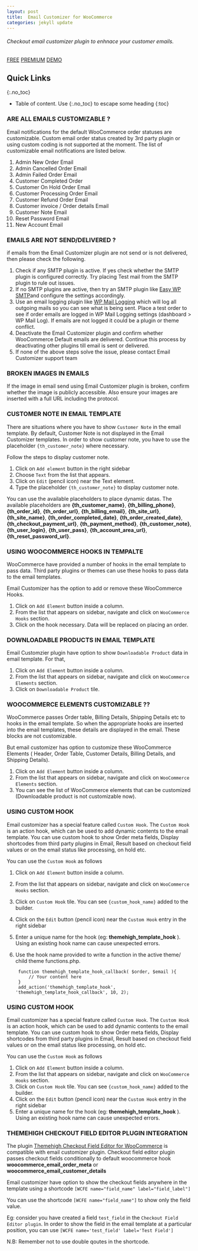 ```yaml
---
layout: post
title:  Email Customizer for WooCommerce
categories: jekyll update
---
```


###### Checkout email customizer plugin to enhnace your customer emails. 
[FREE](https://wordpress.org/plugins/email-customizer-for-woocommerce/) [PREMIUM](https://www.themehigh.com/product/woocommerce-email-customizer/) [DEMO](https://flydemos.com/wecm/wp-admin)

## Quick Links
{:.no_toc}

* Table of content. Use {:.no_toc} to escape some heading
{:toc}
   
### ARE ALL EMAILS CUSTOMIZABLE ?
   
Email notifications for the default WooCommerce order statuses are customizable. Custom email order status created by 3rd party plugin or using custom coding is not supported at the moment. 
The list of customizable email notifications are listed below.

1. Admin New Order Email	
2. Admin Cancelled Order Email	
3. Admin Failed Order Email	
4. Customer Completed Order	
5. Customer On Hold Order Email	
6. Customer Processing Order	Email
7. Customer Refund Order	Email
8. Customer invoice / Order details	Email
9. Customer Note	Email
10. Reset Password Email
11. New Account Email
   

### EMAILS ARE NOT SEND/DELIVERED ?
 
if emails from the Email Customizer plugin are not send or is not delivered, then please check the following.

1. Check if any SMTP plugin is active. If yes check whether the SMTP plugin is configured correctly. Try placing Test mail from the SMTP plugin to rule out issues.
2. If no SMTP plugins are active, then try an SMTP plugin like [Easy WP SMTP](https://en-gb.wordpress.org/plugins/easy-wp-smtp/)and configure the settings accordingly. 
3. Use an email logging plugin like [WP Mail Logging](https://en-gb.wordpress.org/plugins/wp-mail-logging/) which will log all outgoing mails so you can see what is being sent. Place a test order to see if order emails are logged in WP Mail Logging settings (dashboard > WP Mail Log). If emails are not logged it could be a plugin or theme conflict.
4. Deactivate the Email Customizer plugin and confirm whether WooCommerce Default emails are delivered. Continue this process by deactivating other plugins till email is sent or delivered.
5. If none of the above steps solve the issue, please contact Email Customizer support team


### BROKEN IMAGES IN EMAILS
   
   If the image in email send using Email Customizer plugin is broken, confirm whether the image is publicly accessible. Also ensure your images are inserted with a full URL including the protocol.     
   

### CUSTOMER NOTE IN EMAIL TEMPLATE


There are situations where you have to show `Customer Note` in the email template. By default, Customer Note is not displayed in the Email Customizer templates. In order to show customer note, you have to use the placeholder `{th_customer_note}` where necessary.

Follow the steps to display customer note.
1. Click on `Add element` button in the right sidebar
2. Choose `Text` from the list that appears.
3. Click on  `Edit` (pencil icon) near the Text element.
4. Type the placeholder `{th_customer_note}` to display customer note.  

You can use the available placeholders to place dynamic datas.
The available placeholders are **{th_customer_name}**, **{th_billing_phone}**, **{th_order_id}**, **{th_order_url}**, **{th_billing_email}**, **{th_site_url}**, **{th_site_name}**, **{th_order_completed_date}**, **{th_order_created_date}**, **{th_checkout_payment_url}**, **{th_payment_method}**, **{th_customer_note}**, **{th_user_login}**, **{th_user_pass}**, **{th_account_area_url}**, **{th_reset_password_url}**.


### USING WOOCOMMERCE HOOKS IN TEMPALTE

WooCommerce have provided a number of hooks in the email template to pass data. Third party plugins or themes can use these hooks to pass data to the email templates. 

Email Customizer has the option to add or remove these WooCommerce Hooks. 

1. Click on `Add Element` button inside a column.
2. From the list that appears on sidebar, navigate and click on `WooCommerce Hooks` section.
3. Click on the hook necessary. Data will be replaced on placing an order.  
   

### DOWNLOADABLE PRODUCTS IN EMAIL TEMPLATE

Email Customzier plugin have option to show `Downloadable Product` data in email template. For that,

1. Click on `Add Element` button inside a column.
2. From the list that appears on sidebar, navigate and click on `WooCommerce Elements` section.
3. Click on `Downloadable Product` tile.   
   

###  WOOCOMMERCE ELEMENTS CUSTOMIZABLE ??

WooCommerce passes Order table, Billing Details, Shipping Details etc to hooks in the email template. So when the appropriate hooks are inserted into the email templates, these details are displayed in the email. These blocks are not customizable.

But email customizer has option to customize these WooCommerce Elements (  Header, Order Table, Customer Details, Billing Details, and Shipping Details).

1. Click on `Add Element` button inside a column.
2. From the list that appears on sidebar, navigate and click on `WooCommerce Elements` section.
3. You can see the list of WooCommerce elements that can be customized (Downloadable product is not customizable now).   
   

### USING CUSTOM HOOK

Email customizer has a special feature called `Custom Hook`. The `Custom Hook` is an action hook, which can be used to add dynamic contents to the email template. You can use custom hook to show Order meta fields, Display shortcodes from third party plugins in Email,  Result based on checkout field values or on the email status like processing, on hold etc.

You can use the `Custom Hook` as follows

1. Click on `Add Element` button inside a column.
2. From the list that appears on sidebar, navigate and click on `WooCommerce Hooks` section.
3. Click on `Custom Hook` tile. You can see `{custom_hook_name}` added to the builder.
4. Click on the `Edit` button (pencil icon) near the `Custom Hook` entry in the right sidebar
5. Enter a unique name for the hook (eg: **themehigh_template_hook** ). Using an existing hook name can cause unexpected errors.
6. Use the hook name provided to write a function in the active theme/ child theme functions.php. 

	
		function themehigh_template_hook_callback( $order, $email ){
			// Your content here
		}
		add_action('themehigh_template_hook', 'themehigh_template_hook_callback', 10, 2);    

	    
### USING CUSTOM HOOK

Email customizer has a special feature called `Custom Hook`. The `Custom Hook` is an action hook, which can be used to add dynamic contents to the email template. You can use custom hook to show Order meta fields, Display shortcodes from third party plugins in Email,  Result based on checkout field values or on the email status like processing, on hold etc.

You can use the `Custom Hook` as follows

1. Click on `Add Element` button inside a column.
2. From the list that appears on sidebar, navigate and click on `WooCommerce Hooks` section.
3. Click on `Custom Hook` tile. You can see `{custom_hook_name}` added to the builder.
4. Click on the `Edit` button (pencil icon) near the `Custom Hook` entry in the right sidebar
5. Enter a unique name for the hook (eg: **themehigh_template_hook** ). Using an existing hook name can cause unexpected errors.
   

### THEMEHIGH CHECKOUT FIELD EDITOR PLUGIN INTEGRATION
   
The plugin [Themehigh Checkout Field Editor for WooCommerce](https://www.themehigh.com/product/woocommerce-checkout-field-editor-pro/) is compatible with email customizer plugin. Checkout field editor plugin passes checkout fields conditionally to default woocommerce hook **woocommerce_email_order_meta** or **woocommerce_email_customer_details**

Email customizer have option to show the checkout fields anywhere in the template using a shortcode `[WCFE name="field_name" label="field_label"]`

You can use the shortcode `[WCFE name="field_name"]` to show only the field value.

Eg: consider you have created a field `test_field` in the `Checkout Field Editor plugin`. In order to show the field in the email template at a particular position, you can use `[WCFE name='test_field' label='Test Field']`


N.B: Remember not to use double qoutes in the shortcode. 


